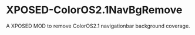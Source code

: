 # XPOSED-ColorOS2.1NavBgRemove
A XPOSED MOD to remove ColorOS2.1 navigationbar background coverage.
